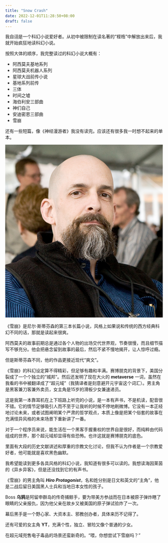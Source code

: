 ```yaml
---
title: "Snow Crash"
date: 2022-12-01T11:28:50+08:00
draft: false
---
```


我自诩是一个科幻小说爱好者。从初中被限制在读名著的“桎梏”中解放出来后，我就开始疯狂地读科幻小说。

按照大体的顺序，我完整读过的科幻小说大概有：

* 阿西莫夫基地系列
* 阿西莫夫机器人系列
* 星球大战前传小说
* 基地系列前传
* 三体
* 时间之墟
* 海伯利安三部曲
* 神们自己
* 安迪密恩三部曲
* 雪崩

还有一些短篇，像《神经漫游者》我没有读完。应该还有很多我一时想不起来的单本。

![尼尔·斯蒂芬森](/images/Neal_Stephenson.jpg)

《雪崩》是尼尔·斯蒂芬森的第三本长篇小说，风格上如果说和传统的西方经典科幻不同的话，那就是读起来很爽。

阿西莫夫的故事前期总是通过各个人物的出场交代世界观，节奏很慢，而且细节描写不够充分。他会把悬念留到故事的最后，然后不紧不慢地揭开，让人惊呼过瘾。

但是斯蒂芬森不同，他的作品更接近现代“爽文”。

《雪崩》的科幻设定算不得精彩，但足够有趣和丰满。赛博朋克的背景下，美国分裂成了一个个独立的“城邦”。然后还发明了现在大火的 **metaverse** 一词，虽然在我看的书中被翻译成了“超元域”（我猜译者是刻意避开元宇宙这个词汇）。男主角是黑客兼刀客兼外卖员，女主角是15岁的滑板少女兼速递员。

这是我第一本靠耳机在上下班路上听完的小说，是一本有声书，不是机读，配音很不错。它的情节足够吸引人而不至于让我听的时候不停地刷微博。它没有一本正经地讨论未来，或者试图阐明某个严肃的哲学观点，本质上像是把某个俗套的故事在充满怪异风格的未来场景下重新讲了一番。

对于一个程序员来说，能生活在一个黑客手握重权的世界自是很好，而纯粹由代码组成的世界，那个超元域却显得有些恐怖。也许这就是赛博朋克的底色。

里面有大段的历史文献讲述和厚重的宗教文化讨论，但我不认为作者是一个宗教爱好者，他可能就是喜欢黑色幽默。

我希望能读到更多各具风格的科幻小说，我知道有很多可以读的。我想读海因莱茵的《异乡异客》，但是还没找到它的有声书。

《雪崩》的男主角叫 **_Hiro Protagonist_**，名和姓分别是日文和英文的“主角”，他是二战后留日美国黑人士兵和当地日本女性的孩子。

Boss **乌鸦**是阿留申群岛的传奇捕鲸手，要为带美方参战而在日本被原子弹炸瞎了眼睛的父亲报仇，因为他父亲在故乡又被美国的原子弹试验炸了一次。

幕后黑手是一个野心家、大资本主、邪教创办者，具体来历不记得了。

还有可爱的女主角 **YT**，充满个性，独立、冒险又像个普通的少女。

在超元域兜售电子毒品的场景还蛮新奇的。“喂，你想尝试下雪崩吗？”